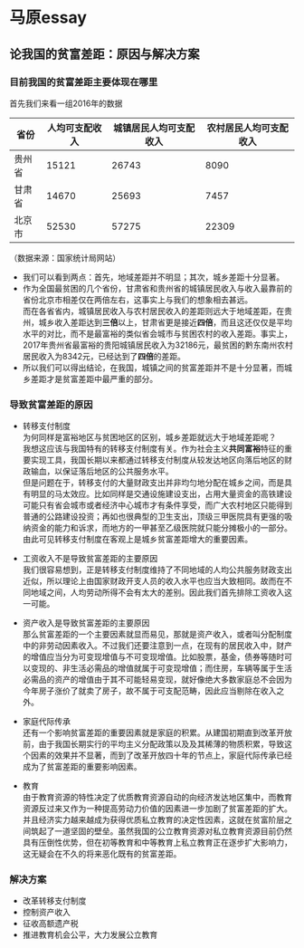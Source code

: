 # 马原essay
## 论我国的贫富差距：原因与解决方案

### 目前我国的贫富差距主要体现在哪里
 

首先我们来看一组2016年的数据

|省份|人均可支配收入|城镇居民人均可支配收入|农村居民人均可支配收入|  
|---|---|---|---|
|贵州省|15121|26743|8090|
|甘肃省|14670|25693|7457|
|北京市|52530|57275|22309|
（数据来源：国家统计局网站）  
* 我们可以看到两点：首先，地域差距并不明显；其次，城乡差距十分显著。  
* 作为全国最贫困的几个省份，甘肃省和贵州省的城镇居民收入与收入最靠前的省份北京市相差仅在两倍左右，这事实上与我们的想象相去甚远。  
而在各省省内，城镇居民收入与农村居民收入的差距则远大于地域差距，在贵州，城乡收入差距达到**三倍**以上，甘肃省更是接近**四倍**，而且这还仅仅是平均水平的对比，而不是最富裕的类似省会城市与贫困农村的收入差距。事实上，2017年贵州省最富裕的贵阳城镇居民收入为32186元，最贫困的黔东南州农村居民收入为8342元，已经达到了**四倍**的差距。  
* 所以我们可以得出结论，在我国，城镇之间的贫富差距并不是十分显著，而城乡差距才是贫富差距中最严重的部分。
### 导致贫富差距的原因
* 转移支付制度  
	为何同样是富裕地区与贫困地区的区别，城乡差距就远大于地域差距呢？  
	我想这应该与我国特有的转移支付制度有关。作为社会主义**共同富裕**特征的重要实现工具，我国长期以来都通过转移支付制度从较发达地区向落后地区的财政输血，以保证落后地区的公共服务水平。  
	但是问题在于，转移支付的大量财政支出并非均匀地分配在城乡之间，而是具有明显的马太效应。比如同样是交通设施建设支出，占用大量资金的高铁建设可能只有省会城市或者经济中心城市才有条件享受，而广大农村地区只能得到普通的公路建设投资；再如也很典型的卫生支出，顶级三甲医院具有更强的吸纳资金的能力和诉求，而地方的一甲甚至乙级医院就只能分摊极小的一部分。  
	由此可见转移支付制度在客观上是城乡贫富差距增大的重要因素。

* 工资收入不是导致贫富差距的主要原因  
	我们很容易想到，正是转移支付制度维持了不同地域的人均公共服务财政支出近似，所以理论上由国家财政开支人员的收入水平也应当大致相同。故而在不同地域之间，人均劳动所得不会有太大的差别。因此我们首先排除工资收入这一可能。
* 资产收入是导致贫富差距的主要原因  
	那么贫富差距的一个主要因素就显而易见，那就是资产收入，或者叫分配制度中的非劳动因素收入。不过我们还要注意到一点，在现有的居民收入中，财产的增值应当分为可变现增值与不可变现增值。比如股票，基金，债券等随时可以变现的、非生活必需品的增值就属于可变现增值；而住房，车辆等属于生活必需品的资产的增值由于其不可能轻易变现，就好像绝大多数家庭总不会因为今年房子涨价了就卖了房子，故不属于可支配范畴，因此应当剔除在收入之外。
* 家庭代际传承  
	还有一个影响贫富差距的重要因素就是家庭的积累。从建国初期直到改革开放前，由于我国长期实行的平均主义分配政策以及及其稀薄的物质积累，导致这个因素的效果并不显著，而到了改革开放四十年的节点上，家庭代际传承已经成为了贫富差距的重要影响因素。  

* 教育  
	由于教育资源的特性决定了优质教育资源自动的向经济发达地区集中，而教育资源反过来又作为一种提高劳动力价值的因素进一步加剧了贫富差距的扩大。  
	并且经济实力越来越成为获得优质私立教育的决定性因素，这就在贫富阶层之间筑起了一道坚固的壁垒。虽然我国的公立教育资源对私立教育资源目前仍然具有压倒性优势，但在初等教育和中等教育上私立教育正在逐步扩大影响力，这无疑会在不久的将来恶化既有的贫富差距。    
### 解决方案
* 改革转移支付制度
* 控制资产收入
* 征收高额遗产税
* 推进教育机会公平，大力发展公立教育

